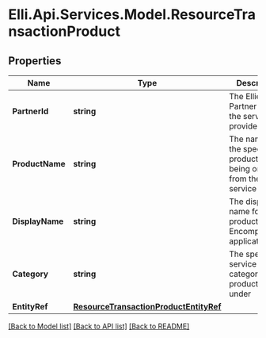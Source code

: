# Elli.Api.Services.Model.ResourceTransactionProduct
## Properties

Name | Type | Description | Notes
------------ | ------------- | ------------- | -------------
**PartnerId** | **string** | The Ellie Mae Partner ID for the service provider | [optional] 
**ProductName** | **string** | The name of the specific product/service being ordered from the service Partner | [optional] 
**DisplayName** | **string** | The display name for the product in an Encompass application | [optional] 
**Category** | **string** | The specific service category the product falls under | [optional] 
**EntityRef** | [**ResourceTransactionProductEntityRef**](ResourceTransactionProductEntityRef.md) |  | [optional] 

[[Back to Model list]](../README.md#documentation-for-models) [[Back to API list]](../README.md#documentation-for-api-endpoints) [[Back to README]](../README.md)


